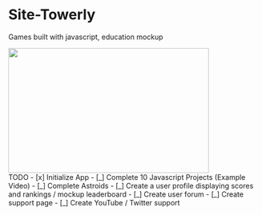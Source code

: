 # Site-Towerly
Games built with javascript, education mockup 
<br>

<img src="https://raw.githubusercontent.com/Blissful-Inc/Webite-Towerly/master/images/towerly-logo.png?token=AODLIOCSRYCT66L3VQ6TKH27NBT4W" width="400" height="250">

<br>
TODO
- [x] Initialize App
- [_] Complete 10 Javascript Projects (Example Video)
- [_] Complete Astroids
- [_] Create a user profile displaying scores and rankings / mockup leaderboard
- [_] Create user forum
- [_] Create support page
- [_] Create YouTube / Twitter support







